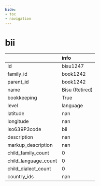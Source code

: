 ```yaml
---
hide:
- toc
- navigation
---
```

# bii
|                      | info           |
|:---------------------|:---------------|
| id                   | bisu1247       |
| family_id            | book1242       |
| parent_id            | book1242       |
| name                 | Bisu (Retired) |
| bookkeeping          | True           |
| level                | language       |
| latitude             | nan            |
| longitude            | nan            |
| iso639P3code         | bii            |
| description          | nan            |
| markup_description   | nan            |
| child_family_count   | 0              |
| child_language_count | 0              |
| child_dialect_count  | 0              |
| country_ids          | nan            |